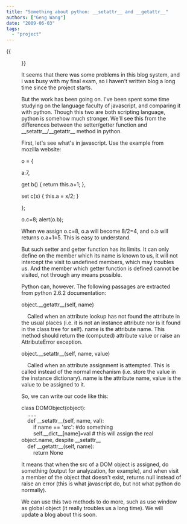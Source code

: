 ```yaml
---
title: "Something about python: __setattr__ and __getattr__"
authors: ["Geng Wang"]
date: "2009-06-03"
tags: 
  - "project"
---
```

{{<figure src="images/banner.png" alt="Banner" width="50%">}}

It seems that there was some problems in this blog system, and i was busy with my final exam, so i haven't written blog a long time since the project starts.

  

But the work has been going on. I've been spent some time studying on the language faculty of javascript, and comparing it with python. Though this two are both scripting language, python is somehow much stronger. We'll see this from the differences between the setter/getter function and \_\_setattr\_\_/\_\_getattr\_\_ method in python.

  

First, let's see what's in javascript. Use the example from mozilla website:

  

  
  
  

  

o = {

  

a:7,

  

get b() { return this.a+1; },

  

set c(x) { this.a = x/2; }

  

};

  

o.c=8; alert(o.b);  

  

  

  

When we assign o.c=8, o.a will become 8/2=4, and o.b will returns o.a+1=5. This is easy to understand.

  

But such setter and getter function has its limits. It can only define on the member which its name is known to us, it will not intercept the visit to undefined members, which may troubles us. And the member which getter function is defined cannot be visited, not through any means possible.

  

Python can, however. The following passages are extracted from python 2.6.2 documentation:  
  
object.\_\_getattr\_\_(self, name)  
  
    Called when an attribute lookup has not found the attribute in the usual places (i.e. it is not an instance attribute nor is it found in the class tree for self). name is the attribute name. This method should return the (computed) attribute value or raise an AttributeError exception.  
  
object.\_\_setattr\_\_(self, name, value)  
  
    Called when an attribute assignment is attempted. This is called instead of the normal mechanism (i.e. store the value in the instance dictionary). name is the attribute name, value is the value to be assigned to it.  
  
So, we can write our code like this:  
  
class DOMObject(object):  
    ......  
    def \_\_setattr\_\_(self, name, val):  
        if name == 'src': #do something  
        self.\_\_dict\_\_\[name\]=val # this will assign the real object.name, despite \_\_setattr\_\_  
    def \_\_getattr\_\_(self, name):  
        return None  
  
It means that when the src of a DOM object is assigned, do something (output for analyzation, for example), and when visit a member of the object that doesn't exist, returns null instead of raise an error (this is what javascript do, but not what python do normally).  
  
We can use this two methods to do more, such as use window as global object (it really troubles us a long time). We will update a blog about this soon.
